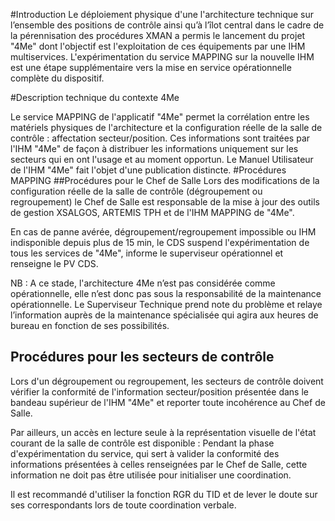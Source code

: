 #IntroductionLe déploiement physique d'une l'architecture technique sur l’ensemble des positions de contrôle ainsi qu’à l’îlot central dans le cadre de la pérennisation des procédures XMAN a permis le lancement du projet "4Me" dont l'objectif est l'exploitation de ces équipements par une IHM multiservices.L'expérimentation du service MAPPING sur la nouvelle IHM est une étape supplémentaire vers la mise en service opérationnelle complète du dispositif. #Description technique du contexte 4Me Le service MAPPING de l'applicatif "4Me" permet la corrélation entre les matériels physiques de l'architecture et la configuration réelle de la salle de contrôle : affectation secteur/position. Ces informations sont traitées par l'IHM "4Me" de façon à distribuer les informations uniquement sur les secteurs qui en ont l'usage et au moment opportun.Le Manuel Utilisateur de l'IHM "4Me" fait l'objet d'une publication distincte.#Procédures MAPPING##Procédures pour le Chef de SalleLors des modifications de la configuration réelle de la salle de contrôle (dégroupement ou regroupement) le Chef de Salle est responsable de la mise à jour des outils de gestion XSALGOS, ARTEMIS TPH et de l'IHM MAPPING de "4Me".En cas de panne avérée, dégroupement/regroupement impossible ou IHM indisponible depuis plus de 15 min, le CDS suspend l'expérimentation de tous les services de "4Me", informe le superviseur opérationnel et renseigne le PV CDS.NB : A ce stade, l'architecture 4Me n’est pas considérée comme opérationnelle, elle n’est donc pas sous la responsabilité de la maintenance opérationnelle. Le Superviseur Technique prend note du problème et relaye l’information auprès de la maintenance spécialisée qui agira aux heures de bureau en fonction de ses possibilités.## Procédures pour les secteurs de contrôleLors d'un dégroupement ou regroupement, les secteurs de contrôle doivent vérifier la conformité de l'information secteur/position présentée dans le bandeau supérieur de l'IHM "4Me" et reporter toute incohérence au Chef de Salle. Par ailleurs, un accès en lecture seule à la représentation visuelle de l'état courant de la salle de contrôle est disponible :Pendant la phase d'expérimentation du service, qui sert à valider la conformité des informations présentées à celles renseignées par le Chef de Salle, cette information ne doit pas être utilisée pour initialiser une coordination.Il est recommandé d'utiliser la fonction RGR du TID et de lever le doute sur ses correspondants lors de toute coordination verbale.